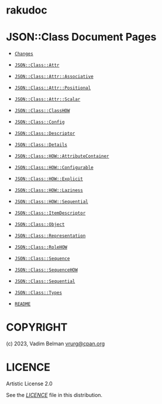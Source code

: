 # rakudoc

# JSON::Class Document Pages

  - [`Changes`](../../ChangeLog.md)

  - [`JSON::Class::Attr`](JSON/Class/Attr.md)

  - [`JSON::Class::Attr::Associative`](JSON/Class/Attr/Associative.md)

  - [`JSON::Class::Attr::Positional`](JSON/Class/Attr/Positional.md)

  - [`JSON::Class::Attr::Scalar`](JSON/Class/Attr/Scalar.md)

  - [`JSON::Class::ClassHOW`](JSON/Class/ClassHOW.md)

  - [`JSON::Class::Config`](JSON/Class/Config.md)

  - [`JSON::Class::Descriptor`](JSON/Class/Descriptor.md)

  - [`JSON::Class::Details`](JSON/Class/Details.md)

  - [`JSON::Class::HOW::AttributeContainer`](JSON/Class/HOW/AttributeContainer.md)

  - [`JSON::Class::HOW::Configurable`](JSON/Class/HOW/Configurable.md)

  - [`JSON::Class::HOW::Explicit`](JSON/Class/HOW/Explicit.md)

  - [`JSON::Class::HOW::Laziness`](JSON/Class/HOW/Laziness.md)

  - [`JSON::Class::HOW::Sequential`](JSON/Class/HOW/Sequential.md)

  - [`JSON::Class::ItemDescriptor`](JSON/Class/ItemDescriptor.md)

  - [`JSON::Class::Object`](JSON/Class/Object.md)

  - [`JSON::Class::Representation`](JSON/Class/Representation.md)

  - [`JSON::Class::RoleHOW`](JSON/Class/RoleHOW.md)

  - [`JSON::Class::Sequence`](JSON/Class/Sequence.md)

  - [`JSON::Class::SequenceHOW`](JSON/Class/SequenceHOW.md)

  - [`JSON::Class::Sequential`](JSON/Class/Sequential.md)

  - [`JSON::Class::Types`](JSON/Class/Types.md)

  - [`README`](../../README.md)

# COPYRIGHT

(c) 2023, Vadim Belman <vrurg@cpan.org>

# LICENCE

Artistic License 2.0

See the [*LICENCE*](../../LICENCE) file in this distribution.
